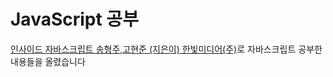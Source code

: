 # JavaScript 공부

[인사이드 자바스크립트 송형주,고현준 (지은이) 한빛미디어(주)](http://www.ypbooks.co.kr/m_detail_view.yp?code=100472212)로 자바스크립트 공부한 내용들을 올렸습니다

